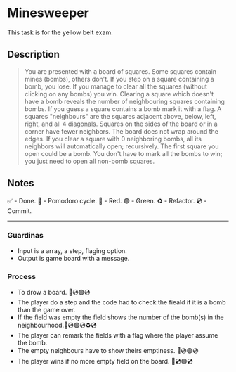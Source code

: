 # Minesweeper

This task is for the yellow belt exam.

## Description

> You are presented with a board of squares. Some squares contain mines (bombs), others don't. If you step
on a square containing a bomb, you lose. If you manage to clear all the squares (without clicking on any
bombs) you win.
Clearing a square which doesn't have a bomb reveals the number of neighbouring squares containing bombs.
If you guess a square contains a bomb mark it with a flag.
A squares "neighbours" are the squares adjacent above, below, left, right, and all 4 diagonals. Squares on the
sides of the board or in a corner have fewer neighbors. The board does not wrap around the edges. If you
clear a square with 0 neighboring bombs, all its neighbors will automatically open; recursively.
The first square you open could be a bomb.
You don't have to mark all the bombs to win; you just need to open all non-bomb squares.

## Notes

 ✅ - Done.
 🍅 - Pomodoro cycle.
 🔴 - Red.
 🟢 - Green.
 ♻️ - Refactor.
 💿 - Commit.

---

### Guardinas

- Input is a array, a step, flaging option.
- Output is game board with a message.

### Process

- To drow a board. 🔴💿🟢💿
- The player do a step and the code had to check the fieald if it is a bomb than the game over.
- If the field was empty the field shows the number of the bomb(s) in the neighbourhood.🔴💿🟢💿♻️💿
- The player can remark the fields with a flag where the player assume the bomb.
- The empty neighbours have to show theirs emptiness. 🔴💿🟢💿
- The player wins if no more empty field on the board. 🔴💿🟢💿
